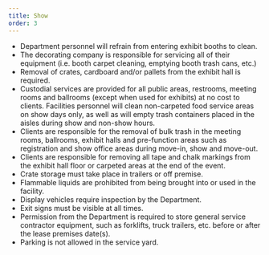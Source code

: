 ```yaml
---
title: Show
order: 3
---
```


- Department personnel will refrain from entering exhibit booths to clean.
- The decorating company is responsible for servicing all of their equipment (i.e. booth carpet cleaning, emptying booth trash cans, etc.)
- Removal of crates, cardboard and/or pallets from the exhibit hall is required.
- Custodial services are provided for all public areas, restrooms, meeting rooms and ballrooms (except when used for exhibits) at no cost to clients. Facilities personnel will clean non-carpeted food service areas on show days only, as well as will empty trash containers placed in the aisles during show and non-show hours.
- Clients are responsible for the removal of bulk trash in the meeting rooms, ballrooms, exhibit halls and pre-function areas such as registration and show office areas during move-in, show and move-out.
- Clients are responsible for removing all tape and chalk markings from the exhibit hall floor or carpeted areas at the end of the event.
- Crate storage must take place in trailers or off premise.
- Flammable liquids are prohibited from being brought into or used in the facility.
- Display vehicles require inspection by the Department.
- Exit signs must be visible at all times.
- Permission from the Department is required to store general service contractor equipment, such as forklifts, truck trailers, etc. before or after the lease premises date(s).
- Parking is not allowed in the service yard.

